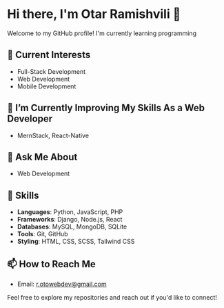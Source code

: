 # Hi there, I'm Otar Ramishvili 👋

Welcome to my GitHub profile! I'm currently learning programming

## 🔭 Current Interests

- Full-Stack Development
- Web Development
- Mobile Development

## 🌱 I’m Currently Improving My Skills As a Web Developer

- MernStack, React-Native

## 💬 Ask Me About

- Web Development

## 🚀 Skills
- **Languages**: Python, JavaScript, PHP
- **Frameworks**: Django, Node.js, React
- **Databases**: MySQL, MongoDB, SQLite
- **Tools**: Git, GitHub
- **Styling**: HTML, CSS, SCSS, Tailwind CSS

## 📫 How to Reach Me

- Email: [r.otowebdev@gmail.com](mailto:r.otowebdev@gmail.com)

Feel free to explore my repositories and reach out if you'd like to connect!
